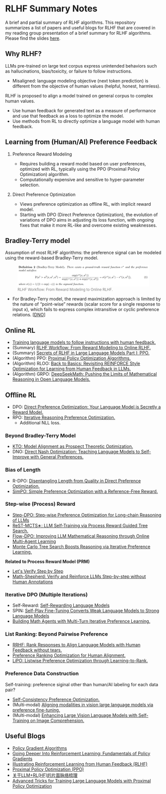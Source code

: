 # RLHF Summary Notes
A brief and partial summary of RLHF algorithms.
This repository summarizes a list of papers and useful blogs for RLHF that are covered in my reading group presentation of a brief summary for RLHF algorithms. Please find the slides [here](Reading_Group_RLHF.pdf). 

## Why RLHF?
LLMs pre-trained on large text corpus express unintended behaviors such as hallucinations, bias/toxicity, or failure to follow instructions.
- Misaligned: language modeling objective (next token prediction) is different from the objective of human values (helpful, honest, harmless).

RLHF is proposed to align a model trained on general corpus to complex human values.
- Use human feedback for generated text as a measure of performance and use that feedback as a loss to optimize the model.
- Use methods from RL to directly optimize a language model with human feedback.

## Learning from (Human/AI) Preference Feedback

1. Preference Reward Modeling 
    - Requires building a reward model based on user preferences, optimized with RL, typically using the PPO (Proximal Policy Optimization) algorithm.
    - Computationally expensive and sensitive to hyper-parameter selection.

2. Direct Preference Optimization
    - Views preference optimization as offline RL, with implicit reward model.
    - Starting with DPO (Direct Preference Optimization), the evolution of variations of DPO aims in adjusting its loss function, with ongoing fixes that make it more RL-like and overcome existing weaknesses.

## Bradley-Terry model
Assumption of most RLHF algorithms: the preference signal can be modeled using the reward-based Bradley-Terry model.

<figure>
  <img src="bt_model_rlhf_workflow.png" alt="Alt text" width="500">
  <figcaption style="font-size: smaller; color: gray;">RLHF Workflow: From Reward Modeling to Online RLHF.</figcaption>
</figure>

* For Bradley-Terry model, the reward maximization approach is limited by the nature of “point-wise” rewards (scalar score for a single response to input x), which fails to express complex intransitive or cyclic preference relations. [[DNO](https://arxiv.org/abs/2404.03715)]


## Online RL
- [Training language models to follow instructions with human feedback.](https://arxiv.org/abs/2203.02155)
- (Summary) [RLHF Workflow: From Reward Modeling to Online RLHF.](https://arxiv.org/pdf/2405.07863v1)
- (Summary) [Secrets of RLHF in Large Language Models Part I: PPO.](https://arxiv.org/abs/2307.04964)
- (Algorithm) PPO: [Proximal Policy Optimization Algorithms.](https://arxiv.org/abs/1707.06347)
- (Algorithm) RLOO: [Back to Basics: Revisiting REINFORCE Style Optimization for Learning from Human Feedback in LLMs.](https://arxiv.org/abs/2402.14740)
- (Algorithm) GRPO: [DeepSeekMath: Pushing the Limits of Mathematical Reasoning in Open Language Models.](https://arxiv.org/pdf/2402.03300)

## Offline RL
- DPO: [Direct Preference Optimization: Your Language Model is Secretly a Reward Model.](https://arxiv.org/abs/2305.18290) 
- RPO: [Iterative Reasoning Preference Optimization.](https://arxiv.org/abs/2404.19733)
    - Additional NLL loss.
### Beyond Bradley-Terry Model
- [KTO: Model Alignment as Prospect Theoretic Optimization.](https://arxiv.org/abs/2402.01306)
- DNO: [Direct Nash Optimization: Teaching Language Models to Self-Improve with General Preferences.](https://arxiv.org/abs/2404.03715)
### Bias of Length
- R-DPO: [Disentangling Length from Quality in Direct Preference Optimization.](https://arxiv.org/abs/2403.19159) 
- [SimPO: Simple Preference Optimization with a Reference-Free Reward.](https://arxiv.org/abs/2405.14734)
### Step-wise (Process) Reward
- [Step-DPO: Step-wise Preference Optimization for Long-chain Reasoning of LLMs](https://arxiv.org/abs/2406.18629)
- [ReST-MCTS∗: LLM Self-Training via Process Reward Guided Tree Search.](https://arxiv.org/abs/2406.03816)
- [Flow-DPO: Improving LLM Mathematical Reasoning through Online Multi-Agent Learning](https://arxiv.org/abs/2410.22304)
- [Monte Carlo Tree Search Boosts Reasoning via Iterative Preference Learning.](https://arxiv.org/abs/2405.00451) 

**Related to Process Reward Model (PRM)**
- [Let's Verify Step by Step](https://arxiv.org/abs/2305.20050)
- [Math-Shepherd: Verify and Reinforce LLMs Step-by-step without Human Annotations](https://arxiv.org/abs/2312.08935)

### Iterative DPO (Multiple Iterations)
- Self-Reward: [Self-Rewarding Language Models](https://arxiv.org/abs/2401.10020)
- SPIN: [Self-Play Fine-Tuning Converts Weak Language Models to Strong Language Models](https://arxiv.org/abs/2401.01335)
- [Building Math Agents with Multi-Turn Iterative Preference Learning.](https://arxiv.org/abs/2409.02392)

### List Ranking: Beyond Pairwise Preference
- [RRHF: Rank Responses to Align Language Models with Human Feedback without tears.](https://arxiv.org/abs/2304.05302)
- [Preference Ranking Optimization for Human Alignment.](https://arxiv.org/abs/2306.17492)
- [LiPO: Listwise Preference Optimization through Learning-to-Rank.](https://arxiv.org/abs/2402.01878)

### Preference Data Construction
Self-training: preference siginal other than human/AI labeling for each data pair?
- [Self-Consistency Preference Optimization.](https://arxiv.org/abs/2411.04109)
- (Multi-modal) [Aligning modalities in vision large language models via preference fine-tuning.](https://arxiv.org/abs/2402.11411)
- (Multi-modal) [Enhancing Large Vision Language Models with Self-Training on Image Comprehension.](https://arxiv.org/abs/2405.19716)


## Useful Blogs
- [Policy Gradient Algorithms](https://lilianweng.github.io/posts/2018-04-08-policy-gradient/) 
- [Going Deeper Into Reinforcement Learning: Fundamentals of Policy Gradients](https://danieltakeshi.github.io/2017/03/28/going-deeper-into-reinforcement-learning-fundamentals-of-policy-gradients/)
- [Illustrating Reinforcement Learning from Human Feedback (RLHF)](https://huggingface.co/blog/rlhf)
- [Proximal Policy Optimization (PPO)](https://huggingface.co/blog/deep-rl-ppo)
- [关于LLM+RL(HF)的片面脉络梳理](https://zhuanlan.zhihu.com/p/1686790674?utm_psn=1833144248435879936) 
- [Advanced Tricks for Training Large Language Models with Proximal Policy Optimization](https://www.notion.so/eb7b2d1891f44b3a84e7396d19d39e6f?v=01bcb084210149488d730064cbabc99f) 